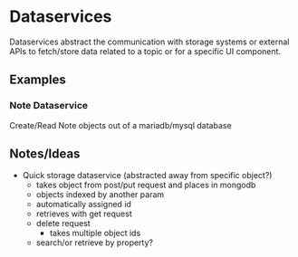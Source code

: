 # Dataservices

Dataservices abstract the communication with storage systems or external APIs to fetch/store data related to a
topic or for a specific UI component.

## Examples

### Note Dataservice
Create/Read Note objects out of a mariadb/mysql database


## Notes/Ideas
- Quick storage dataservice (abstracted away from specific object?)
  - takes object from post/put request and places in mongodb
  - objects indexed by another param
  - automatically assigned id
  - retrieves with get request
  - delete request
    - takes multiple object ids
  - search/or retrieve by property?
